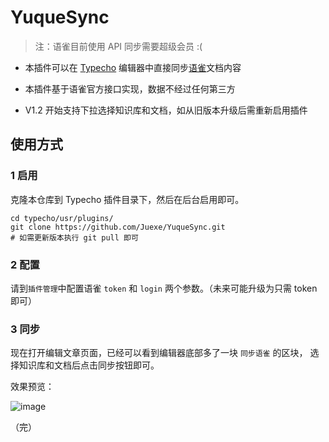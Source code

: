 # YuqueSync

> 注：语雀目前使用 API 同步需要超级会员 :(

- 本插件可以在 [Typecho][6] 编辑器中直接同步[语雀][1]文档内容
- 本插件基于语雀官方接口实现，数据不经过任何第三方

- V1.2 开始支持下拉选择知识库和文档，如从旧版本升级后需重新启用插件

## 使用方式

### 1 启用

克隆本仓库到 Typecho 插件目录下，然后在后台启用即可。

```
cd typecho/usr/plugins/
git clone https://github.com/Juexe/YuqueSync.git
# 如需更新版本执行 git pull 即可
```

### 2 配置

请到`插件管理`中配置语雀 `token` 和 `login` 两个参数。（未来可能升级为只需 token 即可）

### 3 同步

现在打开编辑文章页面，已经可以看到编辑器底部多了一块 `同步语雀` 的区块，
选择知识库和文档后点击同步按钮即可。

效果预览：

![image](https://github.com/Juexe/YuqueSync/assets/26461438/a0c1bbc5-298d-4a8c-ba4c-f9a12b60dd27)

（完）

[1]: https://www.yuque.com/yuque/help/about "语雀是什么"
[2]: https://www.yuque.com/yuque/help "语雀用户手册"
[3]: https://www.yuque.com/yuque/developer "语雀开发者文档"
[4]: https://www.yuque.com/yuque/developer/api#785a3731 "语雀开发者文档#用户认证"
[5]: https://www.yuque.com/yuque/developer/api#21f2fa80 "语雀开发者文档#参数说明"
[6]: https://github.com/typecho/typecho	"Typecho 源码"
[7]: http://typecho.org/about "关于 Typecho"
